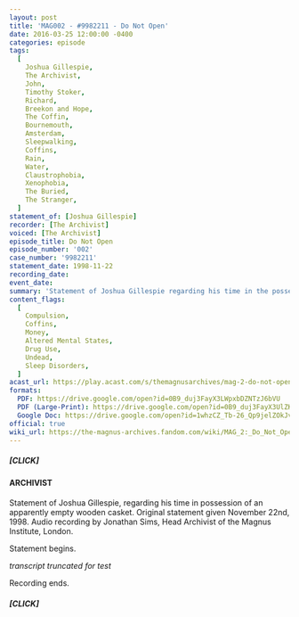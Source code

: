 ```yaml
---
layout: post
title: 'MAG002 - #9982211 - Do Not Open'
date: 2016-03-25 12:00:00 -0400
categories: episode
tags:
  [
    Joshua Gillespie,
    The Archivist,
    John,
    Timothy Stoker,
    Richard,
    Breekon and Hope,
    The Coffin,
    Bournemouth,
    Amsterdam,
    Sleepwalking,
    Coffins,
    Rain,
    Water,
    Claustrophobia,
    Xenophobia,
    The Buried,
    The Stranger,
  ]
statement_of: [Joshua Gillespie]
recorder: [The Archivist]
voiced: [The Archivist]
episode_title: Do Not Open
episode_number: '002'
case_number: '9982211'
statement_date: 1998-11-22
recording_date:
event_date:
summary: 'Statement of Joshua Gillespie regarding his time in the possession of an apparently empty wooden casket.'
content_flags:
  [
    Compulsion,
    Coffins,
    Money,
    Altered Mental States,
    Drug Use,
    Undead,
    Sleep Disorders,
  ]
acast_url: https://play.acast.com/s/themagnusarchives/mag-2-do-not-open
formats:
  PDF: https://drive.google.com/open?id=0B9_duj3FayX3LWpxbDZNTzJ6bVU
  PDF (Large-Print): https://drive.google.com/open?id=0B9_duj3FayX3UlZKbE9YLWdjVXM
  Google Doc: https://drive.google.com/open?id=1whzCZ_Tb-26_Qp9jelZOkJv1dFmkk3kXtOaRtYFBqSI
official: true
wiki_url: https://the-magnus-archives.fandom.com/wiki/MAG_2:_Do_Not_Open
---
```


##### [CLICK]

#### ARCHIVIST

Statement of Joshua Gillespie, regarding his time in possession of an apparently empty wooden casket. Original statement given November 22nd, 1998. Audio recording by Jonathan Sims, Head Archivist of the Magnus Institute, London.

Statement begins.

_transcript truncated for test_

Recording ends.

##### [CLICK]
